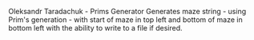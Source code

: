 Oleksandr Taradachuk - Prims Generator
Generates maze string  - using Prim's generation - with start of maze in top left and bottom of maze in bottom left with the ability to write to a file if desired.